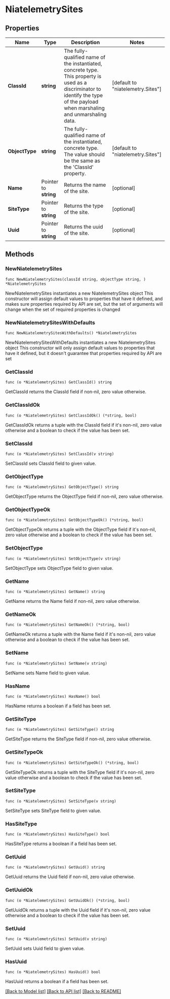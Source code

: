 # NiatelemetrySites

## Properties

Name | Type | Description | Notes
------------ | ------------- | ------------- | -------------
**ClassId** | **string** | The fully-qualified name of the instantiated, concrete type. This property is used as a discriminator to identify the type of the payload when marshaling and unmarshaling data. | [default to "niatelemetry.Sites"]
**ObjectType** | **string** | The fully-qualified name of the instantiated, concrete type. The value should be the same as the &#39;ClassId&#39; property. | [default to "niatelemetry.Sites"]
**Name** | Pointer to **string** | Returns the name of the site. | [optional] 
**SiteType** | Pointer to **string** | Returns the type of the site. | [optional] 
**Uuid** | Pointer to **string** | Returns the uuid of the site. | [optional] 

## Methods

### NewNiatelemetrySites

`func NewNiatelemetrySites(classId string, objectType string, ) *NiatelemetrySites`

NewNiatelemetrySites instantiates a new NiatelemetrySites object
This constructor will assign default values to properties that have it defined,
and makes sure properties required by API are set, but the set of arguments
will change when the set of required properties is changed

### NewNiatelemetrySitesWithDefaults

`func NewNiatelemetrySitesWithDefaults() *NiatelemetrySites`

NewNiatelemetrySitesWithDefaults instantiates a new NiatelemetrySites object
This constructor will only assign default values to properties that have it defined,
but it doesn't guarantee that properties required by API are set

### GetClassId

`func (o *NiatelemetrySites) GetClassId() string`

GetClassId returns the ClassId field if non-nil, zero value otherwise.

### GetClassIdOk

`func (o *NiatelemetrySites) GetClassIdOk() (*string, bool)`

GetClassIdOk returns a tuple with the ClassId field if it's non-nil, zero value otherwise
and a boolean to check if the value has been set.

### SetClassId

`func (o *NiatelemetrySites) SetClassId(v string)`

SetClassId sets ClassId field to given value.


### GetObjectType

`func (o *NiatelemetrySites) GetObjectType() string`

GetObjectType returns the ObjectType field if non-nil, zero value otherwise.

### GetObjectTypeOk

`func (o *NiatelemetrySites) GetObjectTypeOk() (*string, bool)`

GetObjectTypeOk returns a tuple with the ObjectType field if it's non-nil, zero value otherwise
and a boolean to check if the value has been set.

### SetObjectType

`func (o *NiatelemetrySites) SetObjectType(v string)`

SetObjectType sets ObjectType field to given value.


### GetName

`func (o *NiatelemetrySites) GetName() string`

GetName returns the Name field if non-nil, zero value otherwise.

### GetNameOk

`func (o *NiatelemetrySites) GetNameOk() (*string, bool)`

GetNameOk returns a tuple with the Name field if it's non-nil, zero value otherwise
and a boolean to check if the value has been set.

### SetName

`func (o *NiatelemetrySites) SetName(v string)`

SetName sets Name field to given value.

### HasName

`func (o *NiatelemetrySites) HasName() bool`

HasName returns a boolean if a field has been set.

### GetSiteType

`func (o *NiatelemetrySites) GetSiteType() string`

GetSiteType returns the SiteType field if non-nil, zero value otherwise.

### GetSiteTypeOk

`func (o *NiatelemetrySites) GetSiteTypeOk() (*string, bool)`

GetSiteTypeOk returns a tuple with the SiteType field if it's non-nil, zero value otherwise
and a boolean to check if the value has been set.

### SetSiteType

`func (o *NiatelemetrySites) SetSiteType(v string)`

SetSiteType sets SiteType field to given value.

### HasSiteType

`func (o *NiatelemetrySites) HasSiteType() bool`

HasSiteType returns a boolean if a field has been set.

### GetUuid

`func (o *NiatelemetrySites) GetUuid() string`

GetUuid returns the Uuid field if non-nil, zero value otherwise.

### GetUuidOk

`func (o *NiatelemetrySites) GetUuidOk() (*string, bool)`

GetUuidOk returns a tuple with the Uuid field if it's non-nil, zero value otherwise
and a boolean to check if the value has been set.

### SetUuid

`func (o *NiatelemetrySites) SetUuid(v string)`

SetUuid sets Uuid field to given value.

### HasUuid

`func (o *NiatelemetrySites) HasUuid() bool`

HasUuid returns a boolean if a field has been set.


[[Back to Model list]](../README.md#documentation-for-models) [[Back to API list]](../README.md#documentation-for-api-endpoints) [[Back to README]](../README.md)


